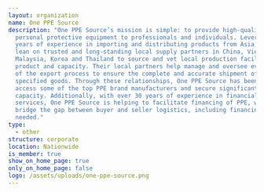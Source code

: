 ```yaml
---
layout: organization
name: One PPE Source
description: "One PPE Source’s mission is simple: to provide high-quality
  personal protective equipment to professionals and individuals. Leveraging 20+
  years of experience in importing and distributing products from Asia, they
  lean on trusted and long-standing local supply partners in China, Vietnam,
  Malaysia, Korea and Thailand to source and vet local production facilities,
  product and capacity. Their local partners help manage and oversee every step
  of the export process to ensure the complete and accurate shipment of the
  specified goods. Through these relationships, One PPE Source has been able to
  access some of the top PPE brand manufacturers and secure significant
  capacity. Additionally, with over 30 years of experience in financial
  services, One PPE Source is helping to facilitate financing of PPE, working to
  bridge the gap between buyer and seller logistics, including financing if
  needed."
type:
  - other
structure: corporate
location: Nationwide
is_member: true
show_on_home_page: true
only_on_home_page: false
logo: /assets/uploads/one-ppe-source.png
---
```

